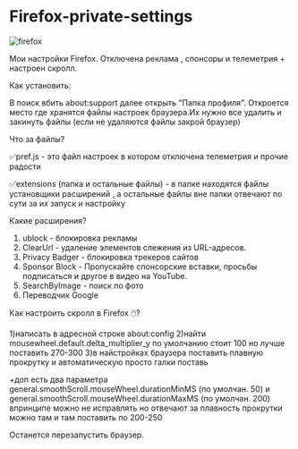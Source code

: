 # Firefox-private-settings
![firefox](https://user-images.githubusercontent.com/51737588/171399164-73e17b63-fdea-4f9c-af99-94e005d23344.png)

Мои настройки Firefox. Отключена реклама , спонсоры и телеметрия + настроен скролл.

Как установить:

В поиск вбить about:support далее открыть "Папка профиля". Откроется место где хранятся файлы настроек браузера.Их нужно все удалить и закинуть файлы (если не удаляются файлы закрой браузер)

Что за файлы?

✅pref.js - это файл настроек в котором отключена телеметрия и прочие радости

✅extensions (папка и остальные файлы) - в папке находятся файлы установщики расширений , а остальные файлы вне папки отвечают по сути за их запуск и настройку

Какие расширения?

1) ublock - блокировка рекламы
2) ClearUrl - удаление элементов слежения из URL-адресов. 
3) Privacy Badger - блокировка трекеров сайтов
4) Sponsor Block - Пропускайте спонсорские вставки, просьбы подписаться и другое в видео на YouTube. 
5) SearchByImage - поиск по фото
6) Переводчик Google

Как настроить скролл в Firefox 🖱️?

1)написать в адресной строке about:config
2)найти mousewheel.default.delta_multiplier_y по умолчанию стоит 100 но лучше поставить 270-300
3)в найстройках браузера поставить плавную прокрутку и автоматическую просто галки поставь

+доп есть два параметра general.smoothScroll.mouseWheel.durationMinMS (по умолчан. 50) и general.smoothScroll.mouseWheel.durationMaxMS (по умолчан. 200)   впринципе можно не исправлять но отвечают за плавность прокрутки можно там и там поставить по 200-250


Останется перезапустить браузер.
